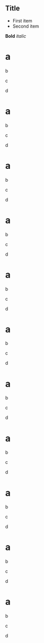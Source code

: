 ## Title

- First item
- Second item

**Bold** _italic_

# a

b

c

d

# a

b

c

d

# a

b

c

d

# a

b

c

d

# a

b

c

d

# a

b

c

d

# a

b

c

d

# a

b

c

d

# a

b

c

d

# a

b

c

d

# a

b

c

d